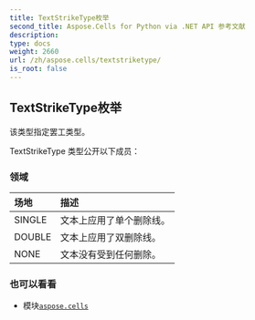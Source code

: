 ```yaml
---
title: TextStrikeType枚举
second_title: Aspose.Cells for Python via .NET API 参考文献
description:
type: docs
weight: 2660
url: /zh/aspose.cells/textstriketype/
is_root: false
---
```

## TextStrikeType枚举
该类型指定罢工类型。



TextStrikeType 类型公开以下成员：

### 领域
|场地|描述|
| :- | :- |
| SINGLE |文本上应用了单个删除线。|
| DOUBLE |文本上应用了双删除线。|
| NONE |文本没有受到任何删除。|



### 也可以看看
* 模块[`aspose.cells`](..)
